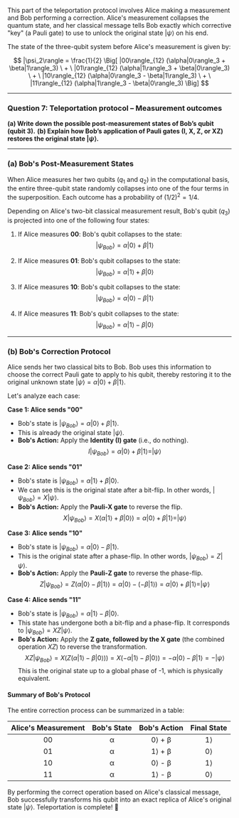This part of the teleportation protocol involves Alice making a measurement and Bob performing a correction. Alice's measurement collapses the quantum state, and her classical message tells Bob exactly which corrective "key" (a Pauli gate) to use to unlock the original state $|\psi\rangle$ on his end.

The state of the three-qubit system before Alice's measurement is given by:

$$
|\psi_2\rangle = \frac{1}{2} \Big[
|00\rangle_{12} (\alpha|0\rangle_3 + \beta|1\rangle_3) \ + \
|01\rangle_{12} (\alpha|1\rangle_3 + \beta|0\rangle_3) \ + \
|10\rangle_{12} (\alpha|0\rangle_3 - \beta|1\rangle_3) \ + \
|11\rangle_{12} (\alpha|1\rangle_3 - \beta|0\rangle_3)
\Big]
$$

***

### **Question 7: Teleportation protocol – Measurement outcomes**
**(a) Write down the possible post-measurement states of Bob’s qubit (qubit 3).**
**(b) Explain how Bob’s application of Pauli gates (I, X, Z, or XZ) restores the original state $|\psi\rangle$.**

---

### **(a) Bob's Post-Measurement States**

When Alice measures her two qubits ($q_1$ and $q_2$) in the computational basis, the entire three-qubit state randomly collapses into one of the four terms in the superposition. Each outcome has a probability of $(1/2)^2 = 1/4$.

Depending on Alice's two-bit classical measurement result, Bob's qubit ($q_3$) is projected into one of the following four states:

1.  If Alice measures **00**:
    Bob's qubit collapses to the state:
    $$|\psi_{Bob}\rangle = \alpha|0\rangle + \beta|1\rangle$$

2.  If Alice measures **01**:
    Bob's qubit collapses to the state:
    $$|\psi_{Bob}\rangle = \alpha|1\rangle + \beta|0\rangle$$

3.  If Alice measures **10**:
    Bob's qubit collapses to the state:
    $$|\psi_{Bob}\rangle = \alpha|0\rangle - \beta|1\rangle$$

4.  If Alice measures **11**:
    Bob's qubit collapses to the state:
    $$|\psi_{Bob}\rangle = \alpha|1\rangle - \beta|0\rangle$$

---

### **(b) Bob's Correction Protocol**

Alice sends her two classical bits to Bob. Bob uses this information to choose the correct Pauli gate to apply to his qubit, thereby restoring it to the original unknown state $|\psi\rangle = \alpha|0\rangle + \beta|1\rangle$.

Let's analyze each case:

**Case 1: Alice sends "00"**
* Bob's state is $|\psi_{Bob}\rangle = \alpha|0\rangle + \beta|1\rangle$.
* This is already the original state $|\psi\rangle$.
* **Bob's Action:** Apply the **Identity (I) gate** (i.e., do nothing).
    $$I |\psi_{Bob}\rangle = \alpha|0\rangle + \beta|1\rangle = |\psi\rangle$$

**Case 2: Alice sends "01"**
* Bob's state is $|\psi_{Bob}\rangle = \alpha|1\rangle + \beta|0\rangle$.
* We can see this is the original state after a bit-flip. In other words, $|\psi_{Bob}\rangle = X|\psi\rangle$.
* **Bob's Action:** Apply the **Pauli-X gate** to reverse the flip.
    $$X |\psi_{Bob}\rangle = X(\alpha|1\rangle + \beta|0\rangle) = \alpha|0\rangle + \beta|1\rangle = |\psi\rangle$$

**Case 3: Alice sends "10"**
* Bob's state is $|\psi_{Bob}\rangle = \alpha|0\rangle - \beta|1\rangle$.
* This is the original state after a phase-flip. In other words, $|\psi_{Bob}\rangle = Z|\psi\rangle$.
* **Bob's Action:** Apply the **Pauli-Z gate** to reverse the phase-flip.
    $$Z |\psi_{Bob}\rangle = Z(\alpha|0\rangle - \beta|1\rangle) = \alpha|0\rangle - (-\beta|1\rangle) = \alpha|0\rangle + \beta|1\rangle = |\psi\rangle$$

**Case 4: Alice sends "11"**
* Bob's state is $|\psi_{Bob}\rangle = \alpha|1\rangle - \beta|0\rangle$.
* This state has undergone both a bit-flip and a phase-flip. It corresponds to $|\psi_{Bob}\rangle = XZ|\psi\rangle$.
* **Bob's Action:** Apply the **Z gate, followed by the X gate** (the combined operation $XZ$) to reverse the transformation.
    $$XZ |\psi_{Bob}\rangle = X(Z(\alpha|1\rangle - \beta|0\rangle)) = X(-\alpha|1\rangle - \beta|0\rangle) = -\alpha|0\rangle - \beta|1\rangle = -|\psi\rangle$$
    This is the original state up to a global phase of -1, which is physically equivalent.

#### **Summary of Bob's Protocol**

The entire correction process can be summarized in a table:

| Alice's Measurement | Bob's State | Bob's Action | Final State |
| :-----------------: | :----------------------------------: | :------------: | :---------: |
|         00          |    &alpha;|0&rang; + &beta;|1&rang;    |   Apply **I** | $|\psi\rangle$ |
|         01          |    &alpha;|1&rang; + &beta;|0&rang;    |   Apply **X** | $|\psi\rangle$ |
|         10          |    &alpha;|0&rang; - &beta;|1&rang;    |   Apply **Z** | $|\psi\rangle$ |
|         11          |    &alpha;|1&rang; - &beta;|0&rang;    |  Apply **XZ** | $|\psi\rangle$ |

By performing the correct operation based on Alice's classical message, Bob successfully transforms his qubit into an exact replica of Alice's original state $|\psi\rangle$. Teleportation is complete! 🎉